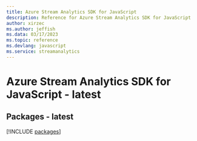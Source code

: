 ```yaml
---
title: Azure Stream Analytics SDK for JavaScript
description: Reference for Azure Stream Analytics SDK for JavaScript
author: xirzec
ms.author: jeffish
ms.data: 03/17/2023
ms.topic: reference
ms.devlang: javascript
ms.service: streamanalytics
---
```

# Azure Stream Analytics SDK for JavaScript - latest
## Packages - latest
[!INCLUDE [packages](stream-analytics-index.md)]